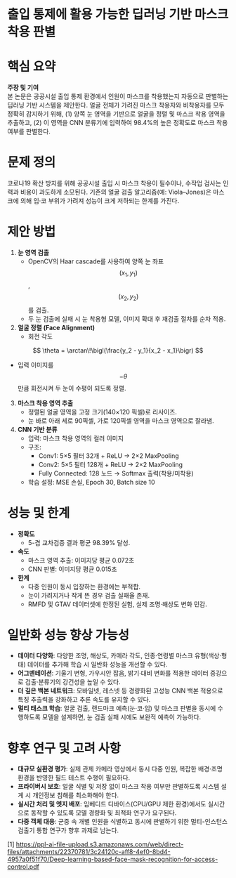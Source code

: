 # 출입 통제에 활용 가능한 딥러닝 기반 마스크 착용 판별
# 핵심 요약  

**주장 및 기여**  
본 논문은 공공시설 출입 통제 환경에서 인원이 마스크를 착용했는지 자동으로 판별하는 딥러닝 기반 시스템을 제안한다. 얼굴 전체가 가려진 마스크 착용자와 비착용자를 모두 정확히 감지하기 위해, (1) 양쪽 눈 영역을 기반으로 얼굴을 정렬 및 마스크 착용 영역을 추출하고, (2) 이 영역을 CNN 분류기에 입력하여 98.4%의 높은 정확도로 마스크 착용 여부를 판별한다.  

# 문제 정의  
코로나19 확산 방지를 위해 공공시설 출입 시 마스크 착용이 필수이나, 수작업 검사는 인력과 비용이 과도하게 소모된다. 기존의 얼굴 검출 알고리즘(예: Viola–Jones)은 마스크에 의해 입·코 부위가 가려져 성능이 크게 저하되는 한계를 가진다.  

# 제안 방법  
1. **눈 영역 검출**  
   - OpenCV의 Haar cascade를 사용하여 양쪽 눈 좌표 $$(x_1, y_1)$$, $$(x_2, y_2)$$를 검출.  
   - 두 눈 검출에 실패 시 눈 착용형 모델, 이미지 확대 후 재검출 절차를 순차 적용.  
2. **얼굴 정렬 (Face Alignment)**  
   - 회전 각도  

$$
       \theta = \arctan\!\bigl(\frac{y_2 - y_1}{x_2 - x_1}\bigr)
     $$  
   
   - 입력 이미지를 $$-\theta$$만큼 회전시켜 두 눈이 수평이 되도록 정렬.  
3. **마스크 착용 영역 추출**  
   - 정렬된 얼굴 영역을 고정 크기(140×120 픽셀)로 리사이즈.  
   - 눈 바로 아래 세로 90픽셀, 가로 120픽셀 영역을 마스크 영역으로 잘라냄.  
4. **CNN 기반 분류**  
   - 입력: 마스크 착용 영역의 컬러 이미지  
   - 구조:  
     - Conv1: 5×5 필터 32개 + ReLU → 2×2 MaxPooling  
     - Conv2: 5×5 필터 128개 + ReLU → 2×2 MaxPooling  
     - Fully Connected: 128 노드 → Softmax 출력(착용/미착용)  
   - 학습 설정: MSE 손실, Epoch 30, Batch size 10  

# 성능 및 한계  
- **정확도**  
  - 5-겹 교차검증 결과 평균 98.39% 달성.  
- **속도**  
  - 마스크 영역 추출: 이미지당 평균 0.072초  
  - CNN 판별: 이미지당 평균 0.015초  
- **한계**  
  - 다중 인원이 동시 입장하는 환경에는 부적합.  
  - 눈이 가려지거나 작게 뜬 경우 검출 실패율 존재.  
  - RMFD 및 GTAV 데이터셋에 한정된 실험, 실제 조명·해상도 변화 민감.  

# 일반화 성능 향상 가능성  
- **데이터 다양화**: 다양한 조명, 해상도, 카메라 각도, 인종·연령별 마스크 유형(색상·형태) 데이터를 추가해 학습 시 일반화 성능을 개선할 수 있다.  
- **어그멘테이션**: 기울기 변형, 가우시안 잡음, 밝기·대비 변화를 적용한 데이터 증강으로 검출·분류기의 강건성을 높일 수 있다.  
- **더 깊은 백본 네트워크**: 모바일넷, 레스넷 등 경량화된 고성능 CNN 백본 적용으로 특징 추출력을 강화하고 추론 속도를 유지할 수 있다.  
- **멀티 태스크 학습**: 얼굴 검출, 랜드마크 예측(눈·코·입) 및 마스크 판별을 동시에 수행하도록 모델을 설계하면, 눈 검출 실패 시에도 보완적 예측이 가능하다.  

# 향후 연구 및 고려 사항  
- **대규모 실환경 평가**: 실제 관제 카메라 영상에서 동시 다중 인원, 복잡한 배경·조명 환경을 반영한 필드 테스트 수행이 필요하다.  
- **프라이버시 보호**: 얼굴 식별 및 저장 없이 마스크 착용 여부만 판별하도록 시스템 설계 시 개인정보 침해를 최소화해야 한다.  
- **실시간 처리 및 엣지 배포**: 임베디드 디바이스(CPU/GPU 제한 환경)에서도 실시간으로 동작할 수 있도록 모델 경량화 및 최적화 연구가 요구된다.  
- **다중 객체 대응**: 군중 속 개별 인원을 식별하고 동시에 판별하기 위한 멀티-인스턴스 검출기 통합 연구가 향후 과제로 남는다.

[1] https://ppl-ai-file-upload.s3.amazonaws.com/web/direct-files/attachments/22370781/3c24120c-aff8-4ef0-8bd4-4957a0f51f70/Deep-learning-based-face-mask-recognition-for-access-control.pdf
